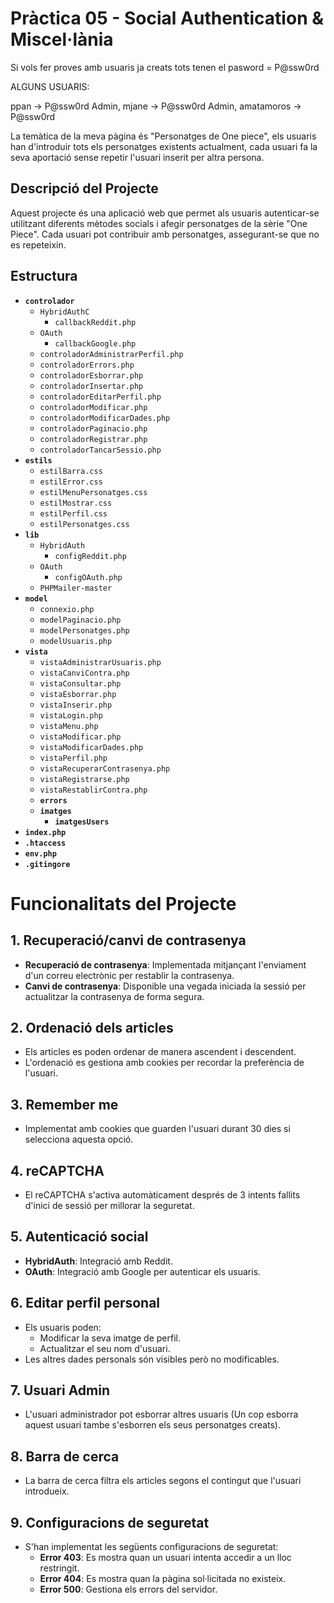 <!-- Alba Matamoros Morales -->
# Pràctica 05 - Social Authentication & Miscel·lània
Si vols fer proves amb usuaris ja creats tots tenen el pasword = P@ssw0rd

ALGUNS USUARIS:

ppan -> P@ssw0rd
Admin, mjane -> P@ssw0rd
Admin, amatamoros -> P@ssw0rd

La temàtica de la meva pàgina és "Personatges de One piece", els usuaris han d'introduir tots els personatges existents actualment, cada usuari fa la seva aportació sense repetir l'usuari inserit per altra persona.

## Descripció del Projecte

Aquest projecte és una aplicació web que permet als usuaris autenticar-se utilitzant diferents mètodes socials i afegir personatges de la sèrie "One Piece". Cada usuari pot contribuir amb personatges, assegurant-se que no es repeteixin.

## Estructura
- **`controlador`**
  - `HybridAuthC`
    - `callbackReddit.php`
  - `OAuth`
    - `callbackGoogle.php`
  - `controladorAdministrarPerfil.php`
  - `controladorErrors.php`
  - `controladorEsborrar.php`
  - `controladorInsertar.php`
  - `controladorEditarPerfil.php`
  - `controladorModificar.php`
  - `controladorModificarDades.php`
  - `controladorPaginacio.php`
  - `controladorRegistrar.php`
  - `controladorTancarSessio.php`
- **`estils`**
    - `estilBarra.css`
    - `estilError.css`
    - `estilMenuPersonatges.css`
    - `estilMostrar.css`
    - `estilPerfil.css`
    - `estilPersonatges.css`
- **`lib`**
    - `HybridAuth`
        - `configReddit.php`
    - `OAuth`
        - `configOAuth.php`
    - `PHPMailer-master`
- **`model`**
    - `connexio.php`
    - `modelPaginacio.php`
    - `modelPersonatges.php`
    - `modelUsuaris.php`
- **`vista`**
    - `vistaAdministrarUsuaris.php`
    - `vistaCanviContra.php`
    - `vistaConsultar.php`
    - `vistaEsborrar.php`
    - `vistaInserir.php`
    - `vistaLogin.php`
    - `vistaMenu.php`
    - `vistaModificar.php`
    - `vistaModificarDades.php`
    - `vistaPerfil.php`
    - `vistaRecuperarContrasenya.php`
    - `vistaRegistrarse.php`
    - `vistaRestablirContra.php`
  - **`errors`**
  - **`imatges`**
    - **`imatgesUsers`**
- **`index.php`**
- **`.htaccess`**
- **`env.php`**
- **`.gitingore`**

# Funcionalitats del Projecte

## 1. **Recuperació/canvi de contrasenya**
- **Recuperació de contrasenya**: Implementada mitjançant l'enviament d'un correu electrònic per restablir la contrasenya.
- **Canvi de contrasenya**: Disponible una vegada iniciada la sessió per actualitzar la contrasenya de forma segura.

## 2. **Ordenació dels articles**
- Els articles es poden ordenar de manera ascendent i descendent.
- L'ordenació es gestiona amb cookies per recordar la preferència de l'usuari.

## 3. **Remember me**
- Implementat amb cookies que guarden l'usuari durant 30 dies si selecciona aquesta opció.

## 4. **reCAPTCHA**
- El reCAPTCHA s'activa automàticament després de 3 intents fallits d'inici de sessió per millorar la seguretat.

## 5. **Autenticació social**
- **HybridAuth**: Integració amb Reddit.
- **OAuth**: Integració amb Google per autenticar els usuaris.

## 6. **Editar perfil personal**
- Els usuaris poden:
  - Modificar la seva imatge de perfil.
  - Actualitzar el seu nom d'usuari.
- Les altres dades personals són visibles però no modificables.

## 7. **Usuari Admin**
- L'usuari administrador pot esborrar altres usuaris (Un cop esborra aquest usuari tambe s'esborren els seus personatges creats).

## 8. **Barra de cerca**
- La barra de cerca filtra els articles segons el contingut que l'usuari introdueix.

## 9. **Configuracions de seguretat**
- S'han implementat les següents configuracions de seguretat:
  - **Error 403**: Es mostra quan un usuari intenta accedir a un lloc restringit.
  - **Error 404**: Es mostra quan la pàgina sol·licitada no existeix.
  - **Error 500**: Gestiona els errors del servidor.